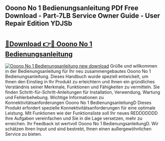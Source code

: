 ## Ooono No 1 Bedienungsanleitung PDf Free Download - Part-7LB Service Owner Guide - User Repair Edition YDJSb

# <h2><a href="http://df2kst.blite.top/?on=Ooono+No+1+Bedienungsanleitung">🔗Download 👉🔴 Ooono No 1 Bedienungsanleitung</a></h2>

[![Ooono No 1 Bedienungsanleitung new download](https://i.imgur.com/lujVjoI.png)](http://df2kst.blite.top/?on=Ooono+No+1+Bedienungsanleitung)
Grüße und willkommen in der Bedienungsanleitung für Ihr neu zusammengebautes Ooono No 1 Bedienungsanleitung. Dieses Handbuch wurde speziell entwickelt, um Ihnen den Einstieg in Ihr Produkt zu erleichtern und Ihnen ein gründliches Verständnis seiner Merkmale, Funktionen und Fähigkeiten zu vermitteln. Sie finden Schritt-für-Schritt-Anleitungen für Installation, Verwendung, Wartung und Fehlerbehebung. Wichtige Informationen zu Konnektivitätsanforderungen Ooono No 1 BedienungsanleitungD Dieses Produkt erfordert spezielle Konnektivitätsanforderungen für eine optimale Leistung. Mit Funktionen wie der Funktionsliste soll Ihr neues REDDDDDDD Ihre Aufgaben vereinfachen und Sie in die Lage versetzen, mehr zu erreichen. Ihr Feedback ist wertvoll Ooono No 1 BedienungsanleitungD. Wir schätzen Ihren Input und sind bestrebt, Ihnen einen außergewöhnlichen Service zu bieten.
